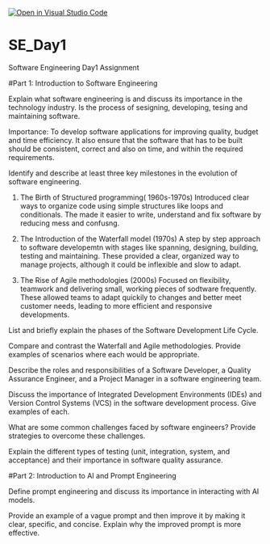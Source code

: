 [![Open in Visual Studio Code](https://classroom.github.com/assets/open-in-vscode-2e0aaae1b6195c2367325f4f02e2d04e9abb55f0b24a779b69b11b9e10269abc.svg)](https://classroom.github.com/online_ide?assignment_repo_id=15534693&assignment_repo_type=AssignmentRepo)
# SE_Day1
Software Engineering Day1 Assignment

#Part 1: Introduction to Software Engineering

Explain what software engineering is and discuss its importance in the technology industry.
Is the process of sesigning, developing, tesing and maintaining software.

Importance: 
To develop software applications for improving quality, budget and time efficiency.
It also ensure that the software that has to be built should be consistent, correct and also on time, and within the required requirements.

Identify and describe at least three key milestones in the evolution of software engineering.
1. The Birth of Structured programming( 1960s-1970s)
    Introduced clear ways to organize code using simple structures like loops and conditionals.
    The made it easier to write, understand and fix software by reducing mess and confusng.
2. The Introduction of the Waterfall model (1970s)
   A step by step approach to software developemtn with stages like spanning, designing, building, testing and maintaining.
   These provided a clear, organized way to manage projects, although it could be inflexible and slow to adapt.
   
3. The Rise of Agile methodologies (2000s)
   Focused on flexibility, teamwork and delivering small, working pieces of sodtware frequently.
   These allowed teams to adapt quickily to changes and better meet customer needs, leading to more efficient and responsive developments.


List and briefly explain the phases of the Software Development Life Cycle.


Compare and contrast the Waterfall and Agile methodologies. Provide examples of scenarios where each would be appropriate.


Describe the roles and responsibilities of a Software Developer, a Quality Assurance Engineer, and a Project Manager in a software engineering team.


Discuss the importance of Integrated Development Environments (IDEs) and Version Control Systems (VCS) in the software development process. Give examples of each.


What are some common challenges faced by software engineers? Provide strategies to overcome these challenges.


Explain the different types of testing (unit, integration, system, and acceptance) and their importance in software quality assurance.


#Part 2: Introduction to AI and Prompt Engineering


Define prompt engineering and discuss its importance in interacting with AI models.


Provide an example of a vague prompt and then improve it by making it clear, specific, and concise. Explain why the improved prompt is more effective.

